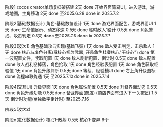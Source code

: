 阶段1
  cocos creator单场景框架搭建  2天 done
  开始界面简易UI，进入游戏，游戏地图，主角移动  2天 done
  至2025.6.28  done in 2025.7.2
  
阶段2(基础数据设计)
  角色-基础数值设计 1天 done
  游戏界面配色，游戏界面UI 1天 done
  生命值展示、动态移速 0.5天 done
  临时敌人1设计 0.5天 done
  角色警戒、攻击判定 0.5天 done
  至2025.7.5  done in 2025.7.7

阶段3(波次1)
  角色基础攻击实现(基础飞弹) 1天 done
  敌人受击判定，击杀敌人 1天 done
  核心与角色分离(将核心视为武器, 开局角色挂载核心"无核心") done
  第一波配置文件，读取配置  1天 done
  敌人刷新配置，倒计时 0.5天 done
  敌人配置 done
  敌人战利品掉落，角色拾取  1天 done
  角色经验表配置  1天 done
  角色获取经验值  1天 done
  角色升级判断  0.5天 done
  等级、经验槽UI  done
  右上角升级图标  done
  流程串联跑通  1天
  至2025.7.13  done in 2025.7.14

阶段4(交互UI)
  升级界面 1天 done
  角色属性配置 0.5天 done
  升级界面动态 0.5天 done
  角色升级功能 0.5天 done
  备战界面(商店) (商店界面有进入下一关按钮) 1.5天
  倒计时功能(单独数字倒计时)
  至2025.7.16

阶段5(波次2)

阶段n(进化数据设计)
  核心1-散射 0.5天
  核心1-变异 6个